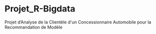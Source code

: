 # Projet_R-Bigdata
Projet d’Analyse de la Clientèle d'un Concessionnaire Automobile pour la Recommandation de Modèle
